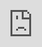 ```yaml
---
layout: post
title: "프롤로그 영화에서 그녀의 움직임을 보여주는 트리베의 켈리"
author: "undefined"
thumbnail: "https://www.allkpop.com/upload/2021/02/content/031036/thumb/1612366568_germainej.jpg"
tags: 
---
```




<div class="video_wrapper" style="padding-top: 56.25%;">
    <iframe id="player" class="main_video" src="https://www.youtube.com/embed/BxuNejx8FXA" width="100%" height="100%" frameborder="0" allowfullscreen="" style="display: block !important; position: absolute; top: 0px; left: 0px; width: 100%; height: 100%;"></iframe>
</div>


TRI.BE는 최신 프롤로그 영화에서 켈리를 소개했다.

티저 영상에서 켈리는 번쩍이는 삼각형을 배경으로 한 그녀의 움직임을 보여주며 팬들에게 기대할 만한 것을 선사한다.

TRI.BE는 2월 17일 싱글 앨범 `TRI`로 데뷔할 예정이다.BE Da Loca`. 이 걸 그룹은 오랫동안 파트너를 배출해 온 신사동 타이거와 EXID의 LE가 수작업으로 제작했다고 한다.

TRY를 확인하십시오.위의 Kelly의 프롤로그 영화가 되어주시고, 아래 댓글로 어떻게 생각하시는지 알려주세요.